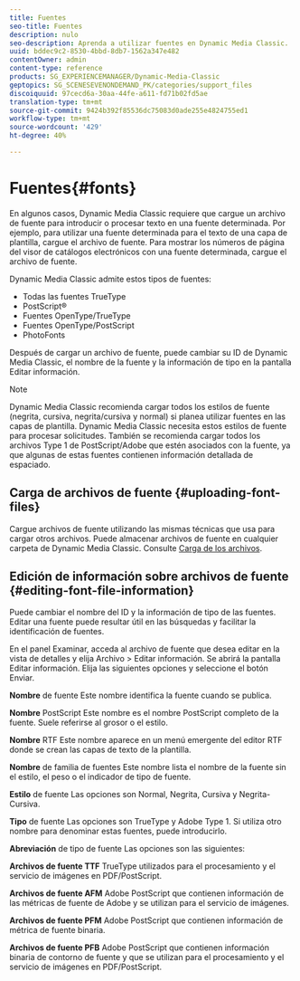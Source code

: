 ```yaml
---
title: Fuentes
seo-title: Fuentes
description: nulo
seo-description: Aprenda a utilizar fuentes en Dynamic Media Classic.
uuid: bddec9c2-8530-4bbd-8db7-1562a347e482
contentOwner: admin
content-type: reference
products: SG_EXPERIENCEMANAGER/Dynamic-Media-Classic
geptopics: SG_SCENESEVENONDEMAND_PK/categories/support_files
discoiquuid: 97cecd6a-30aa-44fe-a611-fd71b02fd5ae
translation-type: tm+mt
source-git-commit: 9424b392f85536dc75083d0ade255e4824755ed1
workflow-type: tm+mt
source-wordcount: '429'
ht-degree: 40%

---
```



# Fuentes{#fonts}

En algunos casos, Dynamic Media Classic requiere que cargue un archivo de fuente para introducir o procesar texto en una fuente determinada. Por ejemplo, para utilizar una fuente determinada para el texto de una capa de plantilla, cargue el archivo de fuente. Para mostrar los números de página del visor de catálogos electrónicos con una fuente determinada, cargue el archivo de fuente.

Dynamic Media Classic admite estos tipos de fuentes:

* Todas las fuentes TrueType
* PostScript®
* Fuentes OpenType/TrueType
* Fuentes OpenType/PostScript
* PhotoFonts

Después de cargar un archivo de fuente, puede cambiar su ID de Dynamic Media Classic, el nombre de la fuente y la información de tipo en la pantalla Editar información.

>[!NOTE]
>
>Dynamic Media Classic recomienda cargar todos los estilos de fuente (negrita, cursiva, negrita/cursiva y normal) si planea utilizar fuentes en las capas de plantilla. Dynamic Media Classic necesita estos estilos de fuente para procesar solicitudes. También se recomienda cargar todos los archivos Type 1 de PostScript/Adobe que estén asociados con la fuente, ya que algunas de estas fuentes contienen información detallada de espaciado.

## Carga de archivos de fuente {#uploading-font-files}

Cargue archivos de fuente utilizando las mismas técnicas que usa para cargar otros archivos. Puede almacenar archivos de fuente en cualquier carpeta de Dynamic Media Classic. Consulte [Carga de los archivos](uploading-files.md#uploading_your_files).

## Edición de información sobre archivos de fuente {#editing-font-file-information}

Puede cambiar el nombre del ID y la información de tipo de las fuentes. Editar una fuente puede resultar útil en las búsquedas y facilitar la identificación de fuentes.

En el panel Examinar, acceda al archivo de fuente que desea editar en la vista de detalles y elija Archivo > Editar información. Se abrirá la pantalla Editar información. Elija las siguientes opciones y seleccione el botón Enviar.

**Nombre** de fuente Este nombre identifica la fuente cuando se publica.

**Nombre** PostScript Este nombre es el nombre PostScript completo de la fuente. Suele referirse al grosor o el estilo.

**Nombre** RTF Este nombre aparece en un menú emergente del editor RTF donde se crean las capas de texto de la plantilla.

**Nombre** de familia de fuentes Este nombre lista el nombre de la fuente sin el estilo, el peso o el indicador de tipo de fuente.

**Estilo** de fuente Las opciones son Normal, Negrita, Cursiva y Negrita-Cursiva.

**Tipo** de fuente Las opciones son TrueType y Adobe Type 1. Si utiliza otro nombre para denominar estas fuentes, puede introducirlo.

**Abreviación** de tipo de fuente Las opciones son las siguientes:

**Archivos de fuente TTF** TrueType utilizados para el procesamiento y el servicio de imágenes en PDF/PostScript.

**Archivos de fuente AFM** Adobe PostScript que contienen información de las métricas de fuente de Adobe y se utilizan para el servicio de imágenes.

**Archivos de fuente PFM** Adobe PostScript que contienen información de métrica de fuente binaria.

**Archivos de fuente PFB** Adobe PostScript que contienen información binaria de contorno de fuente y que se utilizan para el procesamiento y el servicio de imágenes en PDF/PostScript.

